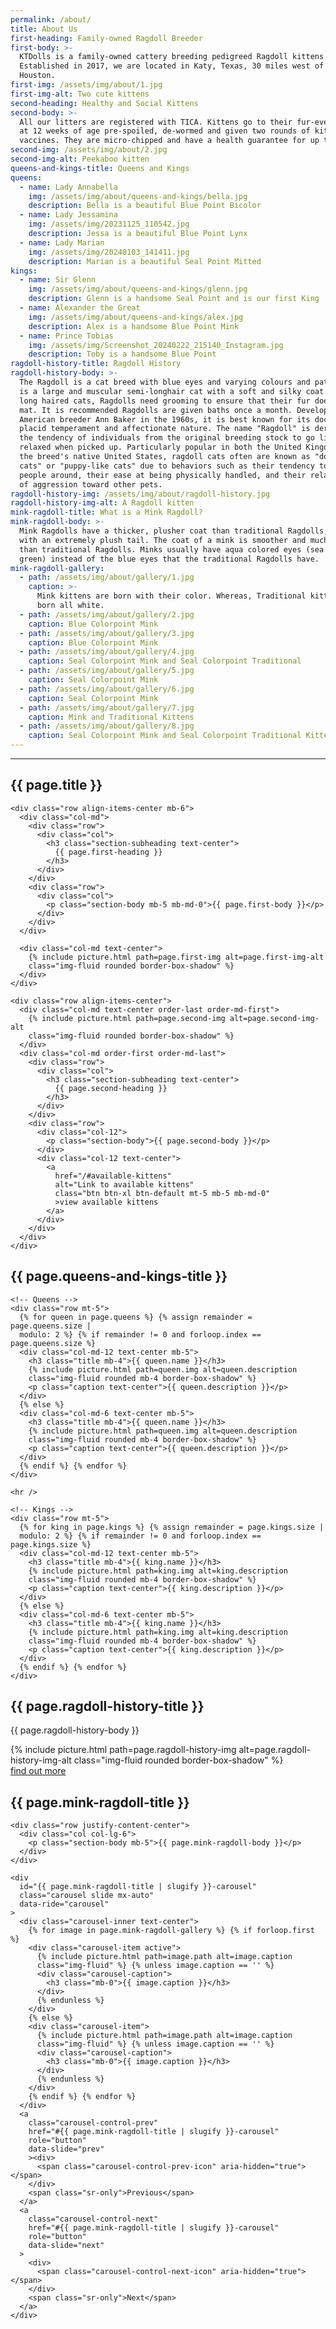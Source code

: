 ```yaml
---
permalink: /about/
title: About Us
first-heading: Family-owned Ragdoll Breeder
first-body: >-
  KTDolls is a family-owned cattery breeding pedigreed Ragdoll kittens.
  Established in 2017, we are located in Katy, Texas, 30 miles west of downtown
  Houston.
first-img: /assets/img/about/1.jpg
first-img-alt: Two cute kittens
second-heading: Healthy and Social Kittens
second-body: >-
  All our litters are registered with TICA. Kittens go to their fur-ever homes
  at 12 weeks of age pre-spoiled, de-wormed and given two rounds of kitten
  vaccines. They are micro-chipped and have a health guarantee for up to 1 year.
second-img: /assets/img/about/2.jpg
second-img-alt: Peekaboo kitten
queens-and-kings-title: Queens and Kings
queens:
  - name: Lady Annabella
    img: /assets/img/about/queens-and-kings/bella.jpg
    description: Bella is a beautiful Blue Point Bicolor
  - name: Lady Jessamina
    img: /assets/img/20231125_110542.jpg
    description: Jessa is a beautiful Blue Point Lynx
  - name: Lady Marian
    img: /assets/img/20240103_141411.jpg
    description: Marian is a beautiful Seal Point Mitted
kings:
  - name: Sir Glenn
    img: /assets/img/about/queens-and-kings/glenn.jpg
    description: Glenn is a handsome Seal Point and is our first King
  - name: Alexander the Great
    img: /assets/img/about/queens-and-kings/alex.jpg
    description: Alex is a handsome Blue Point Mink
  - name: Prince Tobias
    img: /assets/img/Screenshot_20240222_215140_Instagram.jpg
    description: Toby is a handsome Blue Point
ragdoll-history-title: Ragdoll History
ragdoll-history-body: >-
  The Ragdoll is a cat breed with blue eyes and varying colours and patterns. It
  is a large and muscular semi-longhair cat with a soft and silky coat. Like all
  long haired cats, Ragdolls need grooming to ensure that their fur does not
  mat. It is recommended Ragdolls are given baths once a month. Developed by
  American breeder Ann Baker in the 1960s, it is best known for its docile and
  placid temperament and affectionate nature. The name "Ragdoll" is derived from
  the tendency of individuals from the original breeding stock to go limp and
  relaxed when picked up. Particularly popular in both the United Kingdom and
  the breed's native United States, ragdoll cats often are known as "dog-like
  cats" or "puppy-like cats" due to behaviors such as their tendency to follow
  people around, their ease at being physically handled, and their relative lack
  of aggression toward other pets.
ragdoll-history-img: /assets/img/about/ragdoll-history.jpg
ragdoll-history-img-alt: A Ragdoll kitten
mink-ragdoll-title: What is a Mink Ragdoll?
mink-ragdoll-body: >-
  Mink Ragdolls have a thicker, plusher coat than traditional Ragdolls, often
  with an extremely plush tail. The coat of a mink is smoother and much softer
  than traditional Ragdolls. Minks usually have aqua colored eyes (sea blue
  green) instead of the blue eyes that the traditional Ragdolls have.
mink-ragdoll-gallery:
  - path: /assets/img/about/gallery/1.jpg
    caption: >-
      Mink kittens are born with their color. Whereas, Traditional kittens are
      born all white.
  - path: /assets/img/about/gallery/2.jpg
    caption: Blue Colorpoint Mink
  - path: /assets/img/about/gallery/3.jpg
    caption: Blue Colorpoint Mink
  - path: /assets/img/about/gallery/4.jpg
    caption: Seal Colorpoint Mink and Seal Colorpoint Traditional
  - path: /assets/img/about/gallery/5.jpg
    caption: Seal Colorpoint Mink
  - path: /assets/img/about/gallery/6.jpg
    caption: Seal Colorpoint Mink
  - path: /assets/img/about/gallery/7.jpg
    caption: Mink and Traditional Kittens
  - path: /assets/img/about/gallery/8.jpg
    caption: Seal Colorpoint Mink and Seal Colorpoint Traditional Kittens
---
```






<section id="about">
  <div class="container">
    <hr class="hr-dark" />
    <div class="row mb-5">
      <div class="col text-center">
        <h2 class="section-heading below-hr">{{ page.title }}</h2>
      </div>
    </div>

    <div class="row align-items-center mb-6">
      <div class="col-md">
        <div class="row">
          <div class="col">
            <h3 class="section-subheading text-center">
              {{ page.first-heading }}
            </h3>
          </div>
        </div>
        <div class="row">
          <div class="col">
            <p class="section-body mb-5 mb-md-0">{{ page.first-body }}</p>
          </div>
        </div>
      </div>

      <div class="col-md text-center">
        {% include picture.html path=page.first-img alt=page.first-img-alt
        class="img-fluid rounded border-box-shadow" %}
      </div>
    </div>

    <div class="row align-items-center">
      <div class="col-md text-center order-last order-md-first">
        {% include picture.html path=page.second-img alt=page.second-img-alt
        class="img-fluid rounded border-box-shadow" %}
      </div>
      <div class="col-md order-first order-md-last">
        <div class="row">
          <div class="col">
            <h3 class="section-subheading text-center">
              {{ page.second-heading }}
            </h3>
          </div>
        </div>
        <div class="row">
          <div class="col-12">
            <p class="section-body">{{ page.second-body }}</p>
          </div>
          <div class="col-12 text-center">
            <a
              href="/#available-kittens"
              alt="Link to available kittens"
              class="btn btn-xl btn-default mt-5 mb-5 mb-md-0"
              >view available kittens
            </a>
          </div>
        </div>
      </div>
    </div>
  </div>
</section>

<section class="pt-5 pb-5">
  <div class="container">
    <div class="row">
      <div class="col text-center">
        <h2 class="section-heading">{{ page.queens-and-kings-title }}</h2>
      </div>
    </div>

    <!-- Queens -->
    <div class="row mt-5">
      {% for queen in page.queens %} {% assign remainder = page.queens.size |
      modulo: 2 %} {% if remainder != 0 and forloop.index == page.queens.size %}
      <div class="col-md-12 text-center mb-5">
        <h3 class="title mb-4">{{ queen.name }}</h3>
        {% include picture.html path=queen.img alt=queen.description
        class="img-fluid rounded mb-4 border-box-shadow" %}
        <p class="caption text-center">{{ queen.description }}</p>
      </div>
      {% else %}
      <div class="col-md-6 text-center mb-5">
        <h3 class="title mb-4">{{ queen.name }}</h3>
        {% include picture.html path=queen.img alt=queen.description
        class="img-fluid rounded mb-4 border-box-shadow" %}
        <p class="caption text-center">{{ queen.description }}</p>
      </div>
      {% endif %} {% endfor %}
    </div>

    <hr />

    <!-- Kings -->
    <div class="row mt-5">
      {% for king in page.kings %} {% assign remainder = page.kings.size |
      modulo: 2 %} {% if remainder != 0 and forloop.index == page.kings.size %}
      <div class="col-md-12 text-center mb-5">
        <h3 class="title mb-4">{{ king.name }}</h3>
        {% include picture.html path=king.img alt=king.description
        class="img-fluid rounded mb-4 border-box-shadow" %}
        <p class="caption text-center">{{ king.description }}</p>
      </div>
      {% else %}
      <div class="col-md-6 text-center mb-5">
        <h3 class="title mb-4">{{ king.name }}</h3>
        {% include picture.html path=king.img alt=king.description
        class="img-fluid rounded mb-4 border-box-shadow" %}
        <p class="caption text-center">{{ king.description }}</p>
      </div>
      {% endif %} {% endfor %}
    </div>
  </div>
</section>

<section class="bg-light-gray">
  <div class="container">
    <div class="row align-items-end">
      <div class="col text-center">
        <h2 class="section-heading">{{ page.ragdoll-history-title }}</h2>
      </div>
    </div>
    <div class="row align-items-center justify-content-center">
      <div class="col-md-6">
        <p class="section-body mb-5 mb-md-0">{{ page.ragdoll-history-body }}</p>
      </div>
      <div class="col-md-6">
        {% include picture.html path=page.ragdoll-history-img
        alt=page.ragdoll-history-img-alt class="img-fluid rounded
        border-box-shadow" %}
      </div>
    </div>
    <div class="row">
      <div class="col text-center">
        <a
          href="https://en.wikipedia.org/wiki/Ragdoll"
          target="_blank"
          alt="Link to Wikipedia article on the Ragdoll cat breed"
          class="btn btn-xl btn-default-bg-light-gray mt-5"
          >find out more
        </a>
      </div>
    </div>
  </div>
</section>

<section>
  <div class="container">
    <div class="row">
      <div class="col">
        <h2 class="section-heading text-center">
          {{ page.mink-ragdoll-title }}
        </h2>
      </div>
    </div>

    <div class="row justify-content-center">
      <div class="col col-lg-6">
        <p class="section-body mb-5">{{ page.mink-ragdoll-body }}</p>
      </div>
    </div>

    <div
      id="{{ page.mink-ragdoll-title | slugify }}-carousel"
      class="carousel slide mx-auto"
      data-ride="carousel"
    >
      <div class="carousel-inner text-center">
        {% for image in page.mink-ragdoll-gallery %} {% if forloop.first %}
        <div class="carousel-item active">
          {% include picture.html path=image.path alt=image.caption
          class="img-fluid" %} {% unless image.caption == '' %}
          <div class="carousel-caption">
            <h3 class="mb-0">{{ image.caption }}</h3>
          </div>
          {% endunless %}
        </div>
        {% else %}
        <div class="carousel-item">
          {% include picture.html path=image.path alt=image.caption
          class="img-fluid" %} {% unless image.caption == '' %}
          <div class="carousel-caption">
            <h3 class="mb-0">{{ image.caption }}</h3>
          </div>
          {% endunless %}
        </div>
        {% endif %} {% endfor %}
      </div>
      <a
        class="carousel-control-prev"
        href="#{{ page.mink-ragdoll-title | slugify }}-carousel"
        role="button"
        data-slide="prev"
        ><div>
          <span class="carousel-control-prev-icon" aria-hidden="true"></span>
        </div>
        <span class="sr-only">Previous</span>
      </a>
      <a
        class="carousel-control-next"
        href="#{{ page.mink-ragdoll-title | slugify }}-carousel"
        role="button"
        data-slide="next"
      >
        <div>
          <span class="carousel-control-next-icon" aria-hidden="true"></span>
        </div>
        <span class="sr-only">Next</span>
      </a>
    </div>
  </div>
</section>
